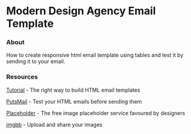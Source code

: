 # Modern Design Agency Email Template

### About

How to create responsive html email template using tables and test it by sending it to your email.

### Resources

[Tutorial](https://www.youtube.com/watch?v=_G5OuTmuU0Q&ab_channel=ResponsiveHTMLEmail) - The right way to build HTML email templates

[PutsMail](https://putsmail.com/) - Test your HTML emails before sending them

[Placeholder](https://placeholder.com/) - The free image placeholder service favoured by designers

[imgbb](https://imgbb.com/) - Upload and share your images

